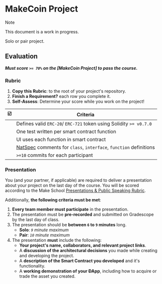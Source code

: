 # MakeCoin Project

> [!NOTE]
> This document is a work in progress.

Solo or pair project.

## Evaluation

 _**Must score `>= 70%` on the [MakeCoin Project] to pass the course.**_

### Rubric

1. **Copy this Rubric**: to the root of your project's repository.
2. **Finish a Requirement?** each row you complete it.
3. **Self-Assess**: Determine your score while you work on the project!

|   ☑️   | Criteria                                                            |
| :---: | ------------------------------------------------------------------- |
|       | Defines valid  `ERC-20`/ `ERC-721` token using Solidity `>= v0.7.0` |
|       | One test written per smart contract function                        |
|       | UI uses each function in smart contract                             |
|       | [NatSpec] comments for `class`, `interface`, `function` definitions |
|       | `>=10` commits for each participant                                 |


### Presentation

You (and your partner, if applicable) are required to deliver a presentation about your project on the last day of the course. You will be scored according to the Make School [Presentations & Public Speaking Rubric](https://make.sc/presentation-rubric).

Additionally, **the following criteria must be met**:

1. **Every team member must participate** in the presentation.
1. The presentation must be **pre-recorded** and submitted on Gradescope by the last day of class.
2. The presentation should be **between `6` to `9` minutes** long.
    - **Solo**: *`9` minute maximum*
    - **Pair**: *`10` minute maximum*
3. The presentation **must** include the following:
    - **Your project's name, collaborators, and relevant project links**.
    - A **discussion of the architectural decisions** you made while creating and developing the project.
    - A **description of the Smart Contract you developed** and it's functionality.
    - A **working demonstration of your ÐApp**, including how to acquire or trade the asset you created.


[NatSpec]: https://solidity.readthedocs.io/en/v0.5.9/natspec-format.html

